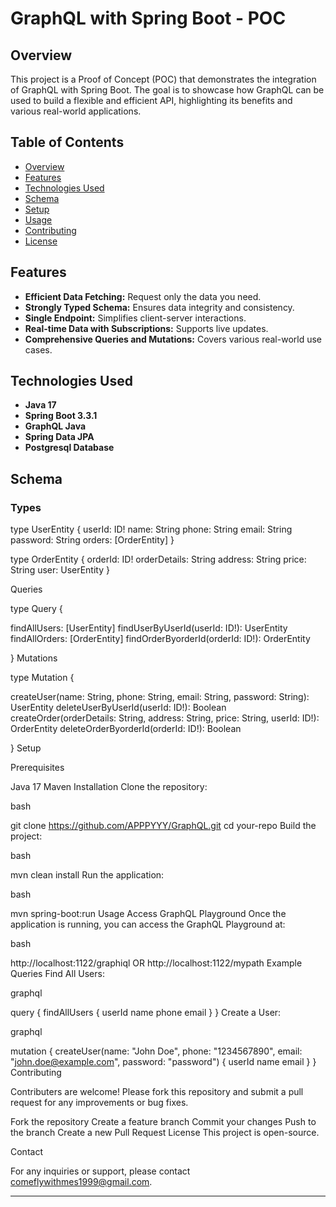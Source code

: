 # GraphQL with Spring Boot - POC
## Overview

This project is a Proof of Concept (POC) that demonstrates the integration of GraphQL with Spring Boot. The goal is to showcase how GraphQL can be used to build a flexible and efficient API, highlighting its benefits and various real-world applications.

## Table of Contents

- [Overview](#overview)
- [Features](#features)
- [Technologies Used](#technologies-used)
- [Schema](#schema)
- [Setup](#setup)
- [Usage](#usage)
- [Contributing](#contributing)
- [License](#license)

## Features

- **Efficient Data Fetching:** Request only the data you need.
- **Strongly Typed Schema:** Ensures data integrity and consistency.
- **Single Endpoint:** Simplifies client-server interactions.
- **Real-time Data with Subscriptions:** Supports live updates.
- **Comprehensive Queries and Mutations:** Covers various real-world use cases.

## Technologies Used

- **Java 17**
- **Spring Boot 3.3.1**
- **GraphQL Java**
- **Spring Data JPA**
- **Postgresql Database** 

## Schema

### Types

type UserEntity {
  userId: ID!
  name: String
  phone: String
  email: String
  password: String
  orders: [OrderEntity]
}

type OrderEntity {
  orderId: ID!
  orderDetails: String
  address: String
  price: String
  user: UserEntity
}

Queries

type Query {

  findAllUsers: [UserEntity]
  findUserByUserId(userId: ID!): UserEntity
  findAllOrders: [OrderEntity]
  findOrderByorderId(orderId: ID!): OrderEntity
  
}
Mutations

type Mutation {

  createUser(name: String, phone: String, email: String, password: String): UserEntity
  deleteUserByUserId(userId: ID!): Boolean
  createOrder(orderDetails: String, address: String, price: String, userId: ID!): OrderEntity
  deleteOrderByorderId(orderId: ID!): Boolean
  
}
Setup

Prerequisites

Java 17
Maven
Installation
Clone the repository:

bash

git clone https://github.com/APPPYYY/GraphQL.git
cd your-repo
Build the project:

bash

mvn clean install
Run the application:

bash

mvn spring-boot:run
Usage
Access GraphQL Playground
Once the application is running, you can access the GraphQL Playground at:

bash

http://localhost:1122/graphiql OR http://localhost:1122/mypath
Example Queries
Find All Users:

graphql

query {
  findAllUsers {
    userId
    name
    phone
    email
  }
}
Create a User:

graphql

mutation {
  createUser(name: "John Doe", phone: "1234567890", email: "john.doe@example.com", password: "password") {
    userId
    name
    email
  }
}
Contributing

Contributers are welcome! Please fork this repository and submit a pull request for any improvements or bug fixes.

Fork the repository
Create a feature branch
Commit your changes
Push to the branch
Create a new Pull Request
License
This project is open-source.

Contact

For any inquiries or support, please contact comeflywithmes1999@gmail.com.

---
